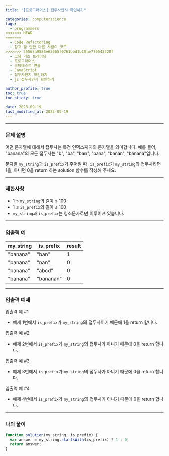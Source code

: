 ```yaml
---
title: "[프로그래머스] 접두사인지 확인하기"

categories: computerscience
tags:
  - programmers
<<<<<<< HEAD
=======
  - Code Refactoring
  - 참고 할 만한 다른 사람의 코드
>>>>>>> 35563a9586e63065f0761bbd1b15ae770543220f
  - 코딩 기초 트레이닝
  - 프로그래머스
  - 코딩테스트 연습
  - JavaScript
  - 접두사인지 확인하기
  - js 접두사인지 확인하기

author_profile: true
toc: true
toc_sticky: true

date: 2023-09-19
last_modified_at: 2023-09-19
---
```


---

### 문제 설명

어떤 문자열에 대해서 접두사는 특정 인덱스까지의 문자열을 의미합니다. 예를 들어, "banana"의 모든 접두사는 "b", "ba", "ban", "bana", "banan", "banana"입니다.

문자열 `my_string`과 `is_prefix`가 주어질 때, `is_prefix`가 `my_string`의 접두사라면 1을, 아니면 0을 return 하는 solution 함수를 작성해 주세요.

---

### 제한사항

- 1 ≤ `my_string`의 길이 ≤ 100
- 1 ≤ `is_prefix`의 길이 ≤ 100
- `my_string`과 `is_prefix`는 영소문자로만 이루어져 있습니다.

---

### 입출력 예

| my_string | is_prefix | result |
| --------- | --------- | ------ |
| "banana"  | "ban"     | 1      |
| "banana"  | "nan"     | 0      |
| "banana"  | "abcd"    | 0      |
| "banana"  | "bananan" | 0      |

---

### 입출력 예제

입출력 예 #1

- 예제 1번에서 `is_prefix`가 `my_string`의 접두사이기 때문에 1을 return 합니다.

입출력 예 #2

- 예제 2번에서 `is_prefix`가 `my_string`의 접두사가 아니기 때문에 0을 return 합니다.

입출력 예 #3

- 예제 3번에서 `is_prefix`가 `my_string`의 접두사가 아니기 때문에 0을 return 합니다.

입출력 예 #4

- 예제 4번에서 `is_prefix`가 `my_string`의 접두사가 아니기 때문에 0을 return 합니다.

---

### 나의 풀이

```jsx
function solution(my_string, is_prefix) {
  var answer = my_string.startsWith(is_prefix) ? 1 : 0;
  return answer;
}
```
